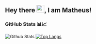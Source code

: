 ## Hey there <img src="https://media.giphy.com/media/hvRJCLFzcasrR4ia7z/giphy.gif" width="25px">, I am Matheus!


### GitHub Stats 📊📈

![Github Stats](https://github-readme-stats.vercel.app/api?username=MatheusBarbosa3&theme=tokyonight&show_icons=true)
[![Top Langs](https://github-readme-stats.vercel.app/api/top-langs/?username=MatheusBarbosa3&layout=compact)](https://github.com/MatheusBarbosa3/github-readme-stats)
